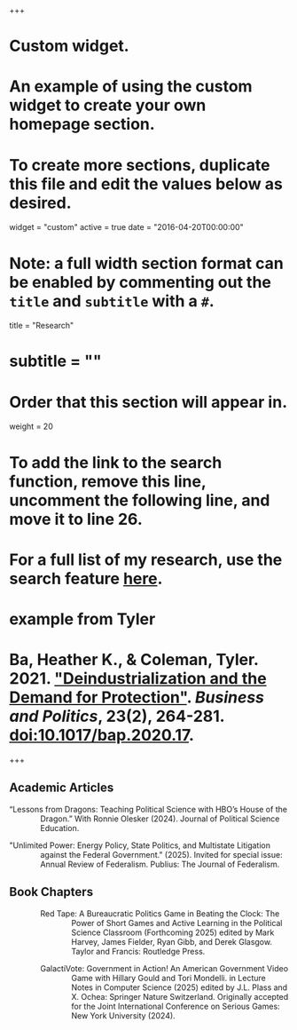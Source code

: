 +++
# Custom widget.
# An example of using the custom widget to create your own homepage section.
# To create more sections, duplicate this file and edit the values below as desired.
widget = "custom"
active = true
date = "2016-04-20T00:00:00"

# Note: a full width section format can be enabled by commenting out the `title` and `subtitle` with a `#`.
title = "Research"
# subtitle = ""


# Order that this section will appear in.
weight = 20

# To add the link to the search function, remove this line, uncomment the following line, and move it to line 26.
# For a full list of my research, use the search feature [here](https://www.jacobauthement.com/publication).

# example from Tyler
# Ba, Heather K., & Coleman, Tyler. 2021. ["Deindustrialization and the Demand for Protection"](https://www.tyler-coleman.com/publication/bacoleman2021). _Business and Politics_, 23(2), 264-281. [doi:10.1017/bap.2020.17](https://doi.org/10.1017/bap.2020.17).


+++
<h2>Academic Articles</h2>

<div style="padding-left: 4em; text-indent: -4em;">

<p>“Lessons from Dragons: Teaching Political Science with HBO’s House of the Dragon.” With Ronnie Olesker (2024). Journal of Political Science Education. </p>

<p> "Unlimited Power: Energy Policy, State Politics, and Multistate Litigation against the Federal Government." (2025). Invited for special issue: Annual Review of Federalism. Publius: The Journal of Federalism. </p>

<h2>Book Chapters</h2>

<div style="padding-left: 4em; text-indent: -4em;">

<p>Red Tape: A Bureaucratic Politics Game in Beating the Clock: The Power of Short Games and Active Learning in the Political Science Classroom (Forthcoming 2025) edited by Mark Harvey, James Fielder, Ryan Gibb, and Derek Glasgow. Taylor and Francis: Routledge Press. </p>

<p>GalactiVote: Government in Action! An American Government Video Game with Hillary Gould and Tori Mondelli. in Lecture Notes in Computer Science (2025) edited by J.L. Plass and X. Ochea: Springer Nature Switzerland. Originally accepted for the Joint International Conference on Serious Games: New York University (2024).</p>

</div>

